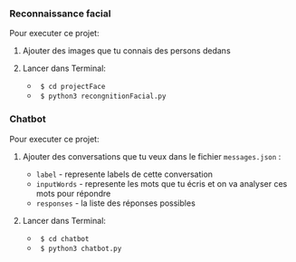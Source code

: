### Reconnaissance facial

Pour executer ce projet:

1.  Ajouter des images que tu connais des persons dedans
2.  Lancer dans Terminal:

    - ` $ cd projectFace`
    - ` $ python3 recongnitionFacial.py`

### Chatbot

Pour executer ce projet:

1.  Ajouter des conversations que tu veux dans le fichier `messages.json` :

    - `label` - represente labels de cette conversation
    - `inputWords` - represente les mots que tu écris et on va analyser ces mots pour répondre
    - `responses` - la liste des réponses possibles

2.  Lancer dans Terminal:

    - ` $ cd chatbot`
    - ` $ python3 chatbot.py`
